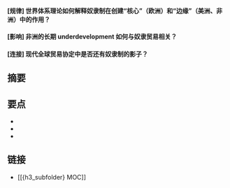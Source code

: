 #### [规律] 世界体系理论如何解释奴隶制在创建“核心”（欧洲）和“边缘”（美洲、非洲）中的作用？


#### [影响] 非洲的长期 underdevelopment 如何与奴隶贸易相关？


#### [连接] 现代全球贸易协定中是否还有奴隶制的影子？


## 摘要


## 要点

- 
- 
- 

## 链接

- [[{h3_subfolder} MOC]]
